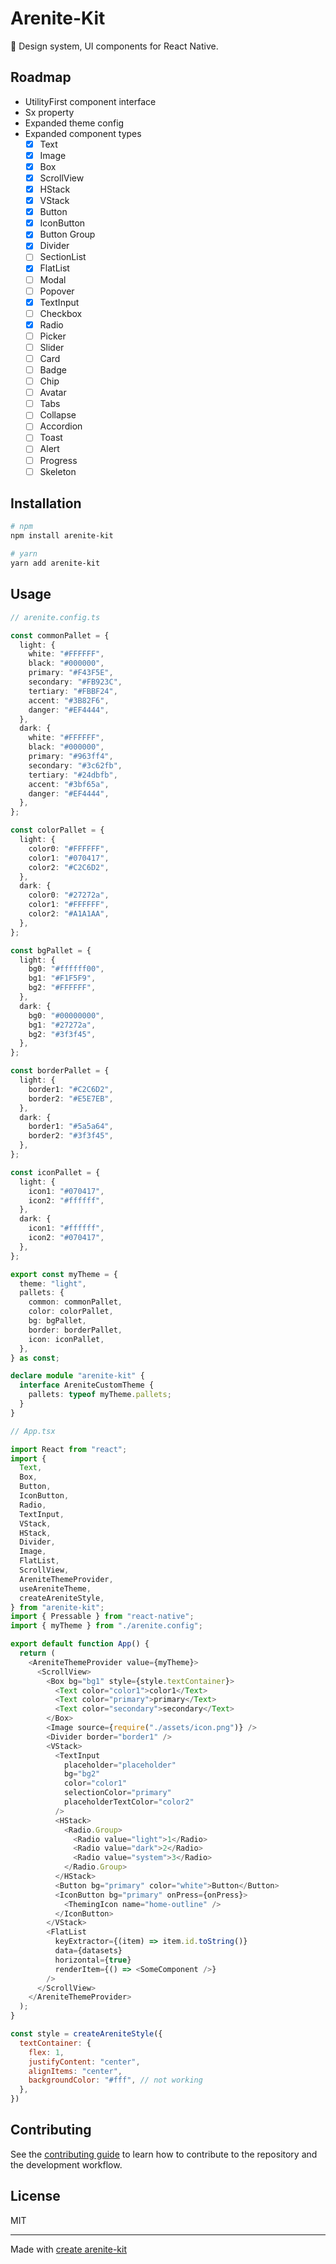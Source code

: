 # Arenite-Kit

💎 Design system, UI components for React Native.

## Roadmap

- UtilityFirst component interface
- Sx property
- Expanded theme config
- Expanded component types
  - [x] Text
  - [x] Image
  - [x] Box
  - [x] ScrollView
  - [x] HStack
  - [x] VStack
  - [x] Button
  - [x] IconButton
  - [x] Button Group
  - [x] Divider
  - [ ] SectionList
  - [x] FlatList
  - [ ] Modal
  - [ ] Popover
  - [x] TextInput
  - [ ] Checkbox
  - [x] Radio
  - [ ] Picker
  - [ ] Slider
  - [ ] Card
  - [ ] Badge
  - [ ] Chip
  - [ ] Avatar
  - [ ] Tabs
  - [ ] Collapse
  - [ ] Accordion
  - [ ] Toast
  - [ ] Alert
  - [ ] Progress
  - [ ] Skeleton

## Installation

```sh
# npm
npm install arenite-kit

# yarn
yarn add arenite-kit
```

## Usage

```ts
// arenite.config.ts

const commonPallet = {
  light: {
    white: "#FFFFFF",
    black: "#000000",
    primary: "#F43F5E",
    secondary: "#FB923C",
    tertiary: "#FBBF24",
    accent: "#3B82F6",
    danger: "#EF4444",
  },
  dark: {
    white: "#FFFFFF",
    black: "#000000",
    primary: "#963ff4",
    secondary: "#3c62fb",
    tertiary: "#24dbfb",
    accent: "#3bf65a",
    danger: "#EF4444",
  },
};

const colorPallet = {
  light: {
    color0: "#FFFFFF",
    color1: "#070417",
    color2: "#C2C6D2",
  },
  dark: {
    color0: "#27272a",
    color1: "#FFFFFF",
    color2: "#A1A1AA",
  },
};

const bgPallet = {
  light: {
    bg0: "#ffffff00",
    bg1: "#F1F5F9",
    bg2: "#FFFFFF",
  },
  dark: {
    bg0: "#00000000",
    bg1: "#27272a",
    bg2: "#3f3f45",
  },
};

const borderPallet = {
  light: {
    border1: "#C2C6D2",
    border2: "#E5E7EB",
  },
  dark: {
    border1: "#5a5a64",
    border2: "#3f3f45",
  },
};

const iconPallet = {
  light: {
    icon1: "#070417",
    icon2: "#ffffff",
  },
  dark: {
    icon1: "#ffffff",
    icon2: "#070417",
  },
};

export const myTheme = {
  theme: "light",
  pallets: {
    common: commonPallet,
    color: colorPallet,
    bg: bgPallet,
    border: borderPallet,
    icon: iconPallet,
  },
} as const;

declare module "arenite-kit" {
  interface AreniteCustomTheme {
    pallets: typeof myTheme.pallets;
  }
}
```

```js
// App.tsx

import React from "react";
import {
  Text,
  Box,
  Button,
  IconButton,
  Radio,
  TextInput,
  VStack,
  HStack,
  Divider,
  Image,
  FlatList,
  ScrollView,
  AreniteThemeProvider,
  useAreniteTheme,
  createAreniteStyle,
} from "arenite-kit";
import { Pressable } from "react-native";
import { myTheme } from "./arenite.config";

export default function App() {
  return (
    <AreniteThemeProvider value={myTheme}>
      <ScrollView>
        <Box bg="bg1" style={style.textContainer}>
          <Text color="color1">color1</Text>
          <Text color="primary">primary</Text>
          <Text color="secondary">secondary</Text>
        </Box>
        <Image source={require("./assets/icon.png")} />
        <Divider border="border1" />
        <VStack>
          <TextInput
            placeholder="placeholder"
            bg="bg2"
            color="color1"
            selectionColor="primary"
            placeholderTextColor="color2"
          />
          <HStack>
            <Radio.Group>
              <Radio value="light">1</Radio>
              <Radio value="dark">2</Radio>
              <Radio value="system">3</Radio>
            </Radio.Group>
          </HStack>
          <Button bg="primary" color="white">Button</Button>
          <IconButton bg="primary" onPress={onPress}>
            <ThemingIcon name="home-outline" />
          </IconButton>
        </VStack>
        <FlatList
          keyExtractor={(item) => item.id.toString()}
          data={datasets}
          horizontal={true}
          renderItem={() => <SomeComponent />}
        />
      </ScrollView>
    </AreniteThemeProvider>
  );
}

const style = createAreniteStyle({
  textContainer: {
    flex: 1,
    justifyContent: "center",
    alignItems: "center",
    backgroundColor: "#fff", // not working
  },
})
```

## Contributing

See the [contributing guide](CONTRIBUTING.md) to learn how to contribute to the repository and the development workflow.

## License

MIT

---

Made with [create arenite-kit](https://github.com/callstack/react-native-builder-bob)
